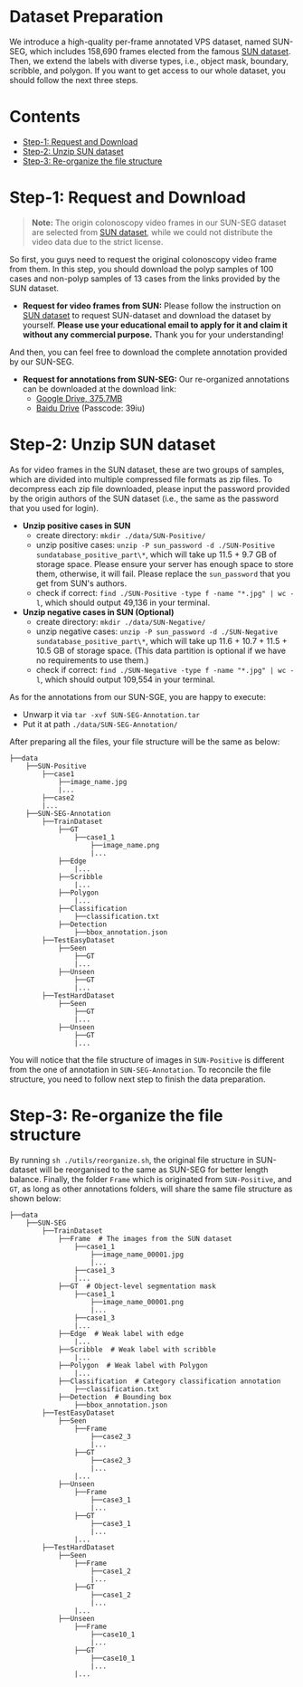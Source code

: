 # Dataset Preparation

We introduce a high-quality per-frame annotated VPS dataset, named SUN-SEG, which includes 158,690 frames elected from the famous [SUN dataset](http://amed8k.sundatabase.org). Then, we extend the labels with diverse types, i.e., object mask, boundary, scribble, and polygon. If you want to get access to our whole dataset, you should follow the next three steps.

# Contents
- [Step-1: Request and Download](#step-1--request-and-download)
- [Step-2: Unzip SUN dataset](#step-2--unzip-sun-dataset)
- [Step-3: Re-organize the file structure](#step-3--re-organize-the-file-structure)


# Step-1: Request and Download

> **Note:** The origin colonoscopy video frames in our SUN-SEG dataset are selected from [SUN dataset](http://amed8k.sundatabase.org), while we could not distribute the video data due to the strict license. 

So first, you guys need to request the original colonoscopy video frame from them. In this step, you should download the polyp samples of 100 cases and non-polyp samples of 13 cases from the links provided by the SUN dataset. 

- **Request for video frames from SUN:** Please follow the instruction on [SUN dataset](http://amed8k.sundatabase.org) to request SUN-dataset and download the dataset by yourself. **Please use your educational email to apply for it and claim it without any commercial purpose.** Thank you for your understanding!

And then, you can feel free to download the complete annotation provided by our SUN-SEG.

- **Request for annotations from SUN-SEG:** Our re-organized annotations can be downloaded at the download link:
    - [Google Drive, 375.7MB](https://drive.google.com/file/d/12qXLbKFaYIa2qGpiDo132OHKIPGlUmGm/view?usp=sharing)
    - [Baidu Drive](https://pan.baidu.com/s/1f6SKKYtm0IrTxk8Dxnu9KQ?pwd=39iu) (Passcode: 39iu)

# Step-2: Unzip SUN dataset

As for video frames in the SUN dataset, these are two groups of samples, which are divided into multiple compressed file formats as zip files. To decompress each zip file downloaded, please input the password provided by the origin authors of the SUN dataset (i.e., the same as the password that you used for login).

- **Unzip positive cases in SUN**
    - create directory: `mkdir ./data/SUN-Positive/`
    - unzip positive cases: `unzip -P sun_password -d ./SUN-Positive sundatabase_positive_part\*`, which will take up 11.5 + 9.7 GB of storage space. Please ensure your server has enough space to store them, otherwise, it will fail. Please replace the `sun_password` that you get from SUN's authors.
    - check if correct: `find ./SUN-Positive -type f -name "*.jpg" | wc -l`, which should output 49,136 in your terminal.
- **Unzip negative cases in SUN (Optional)**
    - create directory: `mkdir ./data/SUN-Negative/`
    - unzip negative cases: `unzip -P sun_password -d ./SUN-Negative sundatabase_positive_part\*`, which will take up 11.6 + 10.7 + 11.5 + 10.5 GB of storage space. (This data partition is optional if we have no requirements to use them.)
    - check if correct: `find ./SUN-Negative -type f -name "*.jpg" | wc -l`, which should output 109,554 in your terminal.

As for the annotations from our SUN-SGE, you are happy to execute:

- Unwarp it via `tar -xvf SUN-SEG-Annotation.tar`
- Put it at path `./data/SUN-SEG-Annotation/` 

After preparing all the files, your file structure will be the same as below:

```
├──data
    ├──SUN-Positive
        ├──case1
            ├──image_name.jpg
            |...
        ├──case2
        |...
    ├──SUN-SEG-Annotation
        ├──TrainDataset
            ├──GT
                ├──case1_1
                    ├──image_name.png
                    |...
            ├──Edge
                |...
            ├──Scribble
                |...
            ├──Polygon
                |...
            ├──Classification
                ├──classification.txt
            ├──Detection
                ├──bbox_annotation.json
        ├──TestEasyDataset
            ├──Seen
                ├──GT
                |...
            ├──Unseen
                ├──GT
                |...
        ├──TestHardDataset
            ├──Seen
                ├──GT
                |...
            ├──Unseen
                ├──GT
                |...
```

You will notice that the file structure of images in `SUN-Positive` is different from the one of annotation in `SUN-SEG-Annotation`. To reconcile the file structure, you need to follow next step to finish the data preparation.

# Step-3: Re-organize the file structure

By running `sh ./utils/reorganize.sh`, the original file structure in SUN-dataset will be reorganised to the same as SUN-SEG for better length balance. Finally, the folder `Frame` which is originated from `SUN-Positive`, and `GT`, as long as other annotations folders, will share the same file structure as shown below:

```
├──data
    ├──SUN-SEG
        ├──TrainDataset
            ├──Frame  # The images from the SUN dataset
                ├──case1_1
                    ├──image_name_00001.jpg
                    |...
                ├──case1_3
                |...
            ├──GT  # Object-level segmentation mask
                ├──case1_1
                    ├──image_name_00001.png
                    |...
                ├──case1_3
                |...
            ├──Edge  # Weak label with edge
                |...
            ├──Scribble  # Weak label with scribble
                |...
            ├──Polygon  # Weak label with Polygon
                |...
            ├──Classification  # Category classification annotation
                ├──classification.txt
            ├──Detection  # Bounding box
                ├──bbox_annotation.json
        ├──TestEasyDataset
            ├──Seen
                ├──Frame
                    ├──case2_3
                    |...
                ├──GT
                    ├──case2_3
                    |...
                |...
            ├──Unseen
                ├──Frame
                    ├──case3_1
                    |...
                ├──GT
                    ├──case3_1
                    |...
                |...
        ├──TestHardDataset
            ├──Seen
                ├──Frame
                    ├──case1_2
                    |...
                ├──GT
                    ├──case1_2
                    |...
                |...
            ├──Unseen
                ├──Frame
                    ├──case10_1
                    |...
                ├──GT
                    ├──case10_1
                    |...
                |...
```
